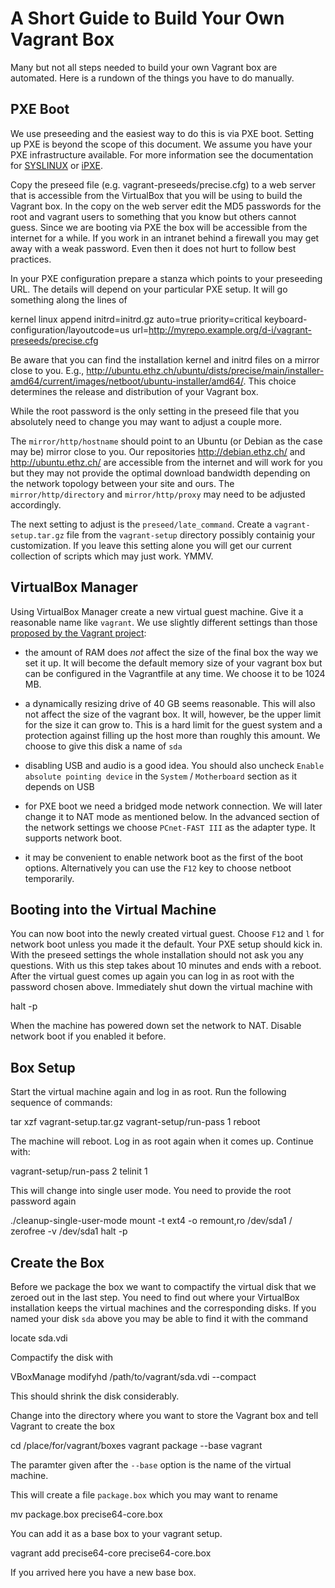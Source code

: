 A Short Guide to Build Your Own Vagrant Box
===========================================

Many but not all steps needed to build your own Vagrant box are automated.
Here is a rundown of the things you have to do manually.

PXE Boot
--------

We use preseeding and the easiest way to do this is via PXE boot.  Setting up
PXE is beyond the scope of this document.  We assume you have your PXE
infrastructure available.  For more information see the documentation for
[SYSLINUX](http://www.syslinux.org/wiki/index.php/PXELINUX) or
[iPXE](http://ipxe.org/).

Copy the preseed file (e.g. vagrant-preseeds/precise.cfg) to a web server that
is accessible from the VirtualBox that you will be using to build the Vagrant
box.  In the copy on the web server edit the MD5 passwords for the root and
vagrant users to something that you know but others cannot guess.  Since we are
booting via PXE the box will be accessible from the internet for a while.  If
you work in an intranet behind a firewall you may get away with a weak
password.  Even then it does not hurt to follow best practices.

In your PXE configuration prepare a stanza which points to your preseeding URL.
The details will depend on your particular PXE setup.  It will go something
along the lines of

  kernel linux
  append initrd=initrd.gz auto=true priority=critical keyboard-configuration/layoutcode=us url=http://myrepo.example.org/d-i/vagrant-preseeds/precise.cfg

Be aware that you can find the installation kernel and initrd files on a mirror
close to you.  E.g.,
http://ubuntu.ethz.ch/ubuntu/dists/precise/main/installer-amd64/current/images/netboot/ubuntu-installer/amd64/.
This choice determines the release and distribution of your Vagrant box.

While the root password is the only setting in the preseed file that you
absolutely need to change you may want to adjust a couple more.

The ``mirror/http/hostname`` should point to an Ubuntu (or Debian as the case
may be) mirror close to you.  Our repositories http://debian.ethz.ch/ and
http://ubuntu.ethz.ch/ are accessible from the internet and will work for you
but they may not provide the optimal download bandwidth depending on the
network topology between your site and ours.  The ``mirror/http/directory`` and
``mirror/http/proxy`` may need to be adjusted accordingly.

The next setting to adjust is the ``preseed/late_command``.  Create a
``vagrant-setup.tar.gz`` file from the ``vagrant-setup`` directory possibly
containig your customization.  If you leave this setting alone you will get our
current collection of scripts which may just work.  YMMV.

VirtualBox Manager
------------------

Using VirtualBox Manager create a new virtual guest machine.  Give it a
reasonable name like ``vagrant``.  We use slightly different settings than
those [proposed by the Vagrant
project](http://docs.vagrantup.com/v1/docs/base_boxes.html#creating_base_boxes):

* the amount of RAM does *not* affect the size of the final box the way we set
  it up.  It will become the default memory size of your vagrant box but can be
  configured in the Vagrantfile at any time.  We choose it to be 1024 MB.

* a dynamically resizing drive of 40 GB seems reasonable.  This will also not
  affect the size of the vagrant box.  It will, however, be the upper limit for
  the size it can grow to.  This is a hard limit for the guest system and a
  protection against filling up the host more than roughly this amount.  We
  choose to give this disk a name of ``sda``

* disabling USB and audio is a good idea.  You should also uncheck ``Enable
  absolute pointing device`` in the ``System`` / ``Motherboard`` section as it
  depends on USB

* for PXE boot we need a bridged mode network connection.  We will later change
  it to NAT mode as mentioned below.  In the advanced section of the network
  settings we choose ``PCnet-FAST III`` as the adapter type.  It supports
  network boot.

* it may be convenient to enable network boot as the first of the boot options.
  Alternatively you can use the ``F12`` key to choose netboot temporarily.

Booting into the Virtual Machine
--------------------------------

You can now boot into the newly created virtual guest.  Choose ``F12`` and ``l`` for network boot unless you made it the default.  Your PXE setup should kick in.  With the preseed settings the whole installation should not ask you any questions.  With us this step takes about 10 minutes and ends with a reboot.  After the virtual guest comes up again you can log in as root with the password chosen above.  Immediately shut down the virtual machine with

  halt -p

When the machine has powered down set the network to NAT.  Disable network boot
if you enabled it before.

Box Setup
---------

Start the virtual machine again and log in as root.  Run the following sequence of commands:

  tar xzf vagrant-setup.tar.gz
  vagrant-setup/run-pass 1
  reboot

The machine will reboot.  Log in as root again when it comes up.  Continue with:

  vagrant-setup/run-pass 2
  telinit 1

This will change into single user mode.  You need to provide the root password again

  ./cleanup-single-user-mode
  mount -t ext4 -o remount,ro /dev/sda1 /
  zerofree -v /dev/sda1
  halt -p

Create the Box
--------------

Before we package the box we want to compactify the virtual disk that we zeroed out in the last step.  You need to find out where your VirtualBox installation keeps the virtual machines and the corresponding disks.  If you named your disk ``sda`` above you may be able to find it with the command

  locate sda.vdi

Compactify the disk with

  VBoxManage modifyhd /path/to/vagrant/sda.vdi --compact

This should shrink the disk considerably.

Change into the directory where you want to store the Vagrant box and tell Vagrant to create the box

  cd /place/for/vagrant/boxes
  vagrant package --base vagrant

The paramter given after the ``--base`` option is the name of the virtual machine.

This will create a file ``package.box`` which you may want to rename

  mv package.box precise64-core.box

You can add it as a base box to your vagrant setup.

  vagrant add precise64-core precise64-core.box

If you arrived here you have a new base box.
